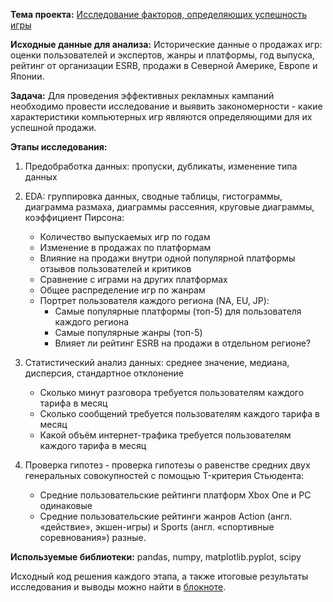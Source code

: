 **Тема проекта:** [Исследование факторов, определяющих успешность игры](https://clck.ru/Wyb3H)

**Исходные данные для анализа:** Исторические данные о продажах игр: оценки пользователей и экспертов, жанры и платформы, год выпуска, рейтинг от организации ESRB, продажи в Северной Америке, Европе и Японии. 

**Задача:** Для проведения эффективных рекламных кампаний необходимо провести исследование и выявить закономерности - какие характеристики компьютерных игр являются определяющими для их успешной продажи.

**Этапы исследования:**
1. Предобработка данных: пропуски, дубликаты, изменение типа данных

2. EDA: группировка данных, сводные таблицы, гистограммы, диаграмма размаха, диаграммы рассеяния, круговые диаграммы, коэффициент Пирсона:
    - Количество выпускаемых игр по годам
    - Изменение в продажах по платформам
    - Влияние на продажи внутри одной популярной платформы отзывов пользователей и критиков
    - Сравнение с играми на других платформах
    - Общее распределение игр по жанрам
    - Портрет пользователя каждого региона (NA, EU, JP):
        - Самые популярные платформы (топ-5) для пользователя каждого региона
        - Самые популярные жанры (топ-5)
        - Влияет ли рейтинг ESRB на продажи в отдельном регионе?

3. Статистический анализ данных: среднее значение, медиана, дисперсия, стандартное отклонение 
    - Сколько минут разговора требуется пользователям каждого тарифа в месяц
    - Сколько сообщений требуется пользователям каждого тарифа в месяц
    - Какой объём интернет-трафика требуется пользователям каждого тарифа в месяц

4. Проверка гипотез - проверка гипотезы о равенстве средних двух генеральных совокупностей с помощью T-критерия Стьюдента:
    - Средние пользовательские рейтинги платформ Xbox One и PC одинаковые
    - Средние пользовательские рейтинги жанров Action (англ. «действие», экшен-игры) и Sports (англ. «спортивные соревнования») разные.

**Используемые библиотеки:**  pandas, numpy, matplotlib.pyplot, scipy

Исходный код решения каждого этапа, а также итоговые результаты исследования и выводы можно найти в [блокноте](https://clck.ru/Wyb3H).
